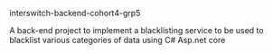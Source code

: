 interswitch-backend-cohort4-grp5

A back-end project to implement a blacklisting service to be used to blacklist various categories of data using C# Asp.net core
